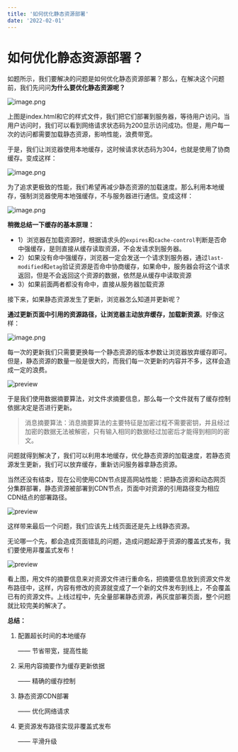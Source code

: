 ```yaml
---
title: '如何优化静态资源部署'
date: '2022-02-01'
---
```


# 如何优化静态资源部署？

如题所示，我们要解决的问题是如何优化静态资源部署？那么，在解决这个问题前，我们先问问**为什么要优化静态资源呢？**


![image.png](https://p9-juejin.byteimg.com/tos-cn-i-k3u1fbpfcp/6d542c4f4e93451c91b65f00414ac3d8~tplv-k3u1fbpfcp-watermark.image?)

上图是index.html和它的样式文件，我们把它们部署到服务器，等待用户访问。当用户访问时，我们可以看到网络请求状态码为200显示访问成功。但是，用户每一次的访问都需要加载静态资源，影响性能，浪费带宽。

于是，我们让浏览器使用本地缓存，这时候请求状态码为304，也就是使用了协商缓存。变成这样：



![image.png](https://p3-juejin.byteimg.com/tos-cn-i-k3u1fbpfcp/a825ca107a2d4013a474c40321ca6ef1~tplv-k3u1fbpfcp-watermark.image?)


为了追求更极致的性能，我们希望再减少静态资源的加载速度。那么利用本地缓存，强制浏览器使用本地强缓存，不与服务器进行通信。变成这样：


![image.png](https://p3-juejin.byteimg.com/tos-cn-i-k3u1fbpfcp/ffc95ae1ff674b63952f6df9fabcd939~tplv-k3u1fbpfcp-watermark.image?)

**稍微总结一下缓存的基本原理：**

-   1）浏览器在加载资源时，根据请求头的`expires`和`cache-control`判断是否命中强缓存，是则直接从缓存读取资源，不会发请求到服务器。
-   2）如果没有命中强缓存，浏览器一定会发送一个请求到服务器，通过`last-modified`和`etag`验证资源是否命中协商缓存，如果命中，服务器会将这个请求返回，但是不会返回这个资源的数据，依然是从缓存中读取资源
-   3）如果前面两者都没有命中，直接从服务器加载资源

接下来，如果静态资源发生了更新，浏览器怎么知道并更新呢？

**通过更新页面中引用的资源路径，让浏览器主动放弃缓存，加载新资源**。好像这样：


![image.png](https://p3-juejin.byteimg.com/tos-cn-i-k3u1fbpfcp/5ec340df9b66484fa41375f96fc64993~tplv-k3u1fbpfcp-watermark.image?)

每一次的更新我们只需要更换每一个静态资源的版本参数让浏览器放弃缓存即可。但是，静态资源的数量一般是很大的，而我们每一次更新的内容并不多，这样会造成一定的浪费。

![preview](https://p3-juejin.byteimg.com/tos-cn-i-k3u1fbpfcp/1aa8d86bd42941abbe6fc57e17a93505~tplv-k3u1fbpfcp-zoom-1.image)

于是我们使用数据摘要算法，对文件求摘要信息，那么每一个文件就有了缓存控制依据决定是否进行更新。

> 消息摘要算法：消息摘要算法的主要特征是加密过程不需要密钥，并且经过加密的数据无法被解密，只有输入相同的数据经过加密后才能得到相同的密文。

问题就得到解决了，我们可以利用本地缓存，优化静态资源的加载速度，若静态资源发生更新，我们可以放弃缓存，重新访问服务器拿静态资源。

当然还没有结束，现在公司使用CDN节点提高网站性能：把静态资源和动态网页分集群部署，静态资源被部署到CDN节点，页面中对资源的引用路径变为相应CDN结点的部署路径。

![preview](https://p3-juejin.byteimg.com/tos-cn-i-k3u1fbpfcp/4e52362708ec497abde7c8d2b20da256~tplv-k3u1fbpfcp-zoom-1.image)

这样带来最后一个问题，我们应该先上线页面还是先上线静态资源。

无论哪一个先，都会造成页面错乱的问题，造成问题起源于资源的覆盖式发布，我们要使用非覆盖式发布！

![preview](https://p3-juejin.byteimg.com/tos-cn-i-k3u1fbpfcp/7b25156f7e7a484c80db3cb63daf4a32~tplv-k3u1fbpfcp-zoom-1.image)

看上图，用文件的摘要信息来对资源文件进行重命名，把摘要信息放到资源文件发布路径中，这样，内容有修改的资源就变成了一个新的文件发布到线上，不会覆盖已有的资源文件。上线过程中，先全量部署静态资源，再灰度部署页面，整个问题就比较完美的解决了。

**总结：**

1.  配置超长时间的本地缓存

    —— 节省带宽，提高性能

0.  采用内容摘要作为缓存更新依据

    —— 精确的缓存控制

0.  静态资源CDN部署

    —— 优化网络请求

0.  更资源发布路径实现非覆盖式发布

    —— 平滑升级

